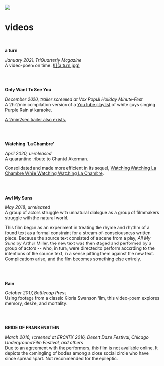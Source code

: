 [![](code.jpeg)](../index.html)

# videos
<br>

**a turn** <br>

<em> January 2021, TriQuarterly Magazine </em><br>
A video-poem on time.
[![](a turn.jpg)](https://www.triquarterly.org/issues/issue-159/turn)

<br><br>

**Only Want To See You**<br>

<em>December 2020, trailer screened at Vox Populi Holiday Minute-Fest</em><br>
A 2hr2min compilation version of a [YouTube playlist](https://youtube.com/playlist?list=PL7M_1lZMWufLil1p9jGDPWy6wuO3JAN-F&si=eMj9lxp3W_HtZHw0) of white guys singing Purple Rain at karaoke.

[A 2min2sec trailer also exists.](https://youtu.be/p9IQbnYUi20?si=WYInDiWny-87fnCA)

<br><br>

**Watching 'La Chambre'**<br>

<em> April 2020, unreleased</em><br>
A quarantine tribute to Chantal Akerman.

Consolidated and made more efficient in its sequel, [Watching Watching La Chambre While Watching Watching La Chambre](https://youtu.be/Fy9UaUE_4ZU?si=UVC3lcC12OxCtfhm).

<br><br>

**Awl My Suns** <br>

<em>May 2018, unreleased</em><br>
A group of actors struggle with unnatural dialogue as a group of filmmakers struggle with the natural world.

This film began as an experiment in treating the rhyme and rhythm of a found text as a formal constraint for a stream-of-consciousness written piece. Because the source text consisted of a scene from a play, <em>All My Suns</em> by Arthur Miller, the new text was then staged and performed by a group of actors -- who, in turn, were directed to perform according to the intentions of the source text, in a sense pitting them against the new text. Complications arise, and the film becomes something else entirely.

<br><br>

**Rain**<br>

<em>October 2017, Bottlecap Press</em><br>
Using footage from a classic Gloria Swanson film, this video-poem explores memory, desire, and mortality.

<br><br>


**BRIDE OF FRANKENSTEIN**<br>

<em>March 2016, screened at ERCATX 2016, Desert Daze Festival, Chicago Underground Film Festival, and others</em><br>
Due to an agreement with the performers, this film is not available online. It depicts the comingling of bodies among a close social circle who have since spread apart. Not recommended for the epileptic.
